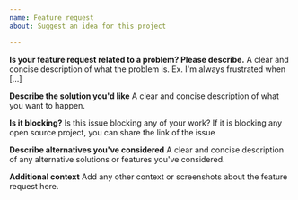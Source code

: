 ```yaml
---
name: Feature request
about: Suggest an idea for this project

---
```


**Is your feature request related to a problem? Please describe.**
A clear and concise description of what the problem is. Ex. I'm always frustrated when [...]

**Describe the solution you'd like**
A clear and concise description of what you want to happen.

**Is it blocking?**
Is this issue blocking any of your work? If it is blocking any open source project, you can share the link of the issue

**Describe alternatives you've considered**
A clear and concise description of any alternative solutions or features you've considered.

**Additional context**
Add any other context or screenshots about the feature request here.
